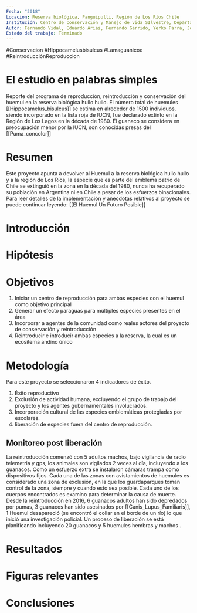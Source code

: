 ```yaml
---
Fecha: "2018"
Locacion: Reserva biológica, Panguipulli, Región de Los Ríos Chile
Institución: Centro de conservación y Manejo de vida SIlvestre, Departamento de vida Silvestre, Fundación Huilo Huilo, Unidad de conservación y Manejo de vida silvestre Universidad Santo Tomas
Autor: Fernando Vidal, Eduardo Arias, Fernando Garrido, Yerko Parra, Jorge Espininoza
Estado del trabajo: Terminado
---
```

#Conservacion  #Hippocamelusbisulcus #Lamaguanicoe #ReintroducciónReproduccion

# El estudio en palabras simples
Reporte del programa de reproducción, reintroducción y conservación del huemul en la reserva biológica huilo huilo.
El número total de huemules [[Hippocamelus_bisulcus]] se estima en alrededor de 1500 individuos, siendo incorporado en la lista roja de IUCN, fue declarado extinto en la Región de Los Lagos en la década de 1980.
El guanaco se considera en preocupación menor por la IUCN, son conocidas presas del [[Puma_concolor]] 
# Resumen
Este proyecto apunta a devolver al  Huemul a la reserva biológica huilo huilo y a la región de Los Ríos, la especie que es parte del emblema patrio de Chile se extinguió en la zona en la década del 1980, nunca ha recuperado su población en Argentina ni en Chile a pesar de los esfuerzos binacionales.
Para leer detalles de la implementación y anecdotas relativos al proyecto se puede continuar leyendo:
[[El Huemul Un Futuro Posible]]

# Introducción

# Hipótesis
# Objetivos
1. Iniciar un centro de reproducción para ambas especies con el huemul como objetivo principal
2. Generar un efecto paraguas para múltiples especies presentes en el área
3. Incorporar a agentes de la comunidad como reales actores del proyecto de conservación y reintroducción
4. Reintroducir e introducir ambas especies a la reserva, la cual es un ecositema andino único

# Metodología
Para este proyecto se seleccionaron 4 indicadores de éxito.
1. Éxito reproductivo
2. Exclusión de actividad humana, excluyendo el grupo de trabajo del proyecto y los agentes gubernamentales involucrados.
3. Incorporación cultural de las especies emblemáticas protegiadas por escolares.
4. liberación de especies fuera del centro de reproducción.
## Monitoreo post liberación
La reintroducción comenzó con 5 adultos machos, bajo vigilancia de radio telemetria y gps, los animales son vigilados 2 veces al día, incluyendo a los guanacos.
Como un esfuerzo extra se instalaron cámaras trampa como dispositivos fijos. Cada una de las zonas con avistamientos de huemules es considerado una zona de exclusión, en la que los guardaparques toman control de la zona, siempre y cuando esto sea posible.
Cada uno de los cuerpos encontrados es examino para determinar la causa de muerte. Desde la reintroducción en 2016, 6 guanacos adultos han sido depredados por pumas, 3 guanacos han sido asesinados por [[Canis_Lupus_Familiaris]], 1 Huemul desapareció (se encontró el collar en el borde de un río) lo que inició una investigación policial. Un proceso de liberación se está planificando incluyendo 20 guanacos y 5 huemules hembras y machos .

# Resultados
# Figuras relevantes
# Conclusiones
